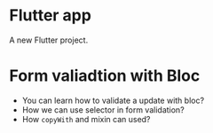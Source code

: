 # Flutter app

A new Flutter project.

# Form valiadtion with Bloc
 - You can learn how to validate a update with bloc?
 - How we can use selector in form validation?
 - How `copyWith` and mixin can used?
